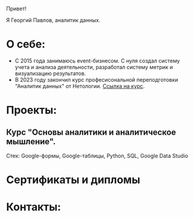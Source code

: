 Привет!

Я Георгий Павлов, аналитик данных.

# О себе:
* С 2015 года занимаюсь event-бизнесом. С нуля создал систему учета и анализа деятельности, разработал систему метрик и визуализацию результатов. 
* В 2023 году закончил курс професисональной переподготовки "Аналитик данных" от Нетологии. [Ссылка на курс](https://netology.ru/programs/data-analyst).

# Проекты:
## Курс "Основы аналитики и аналитическое мышление".
Стек: Google-формы, Google-таблицы, Python, SQL, Google Data Studio

# Сертификаты и дипломы

# Контакты:
